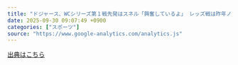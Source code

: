 ```yaml
---
title: "ドジャース、WCシリーズ第１戦先発はスネル「興奮しているよ」 レッズ戦は昨年ノーノー達成（日刊スポーツ） - Yahoo!ニュース"
date: 2025-09-30 09:07:49 +0900
categories: ["スポーツ"]
source: "https://www.google-analytics.com/analytics.js"
---
```


[出典はこちら](https://www.google-analytics.com/analytics.js)
